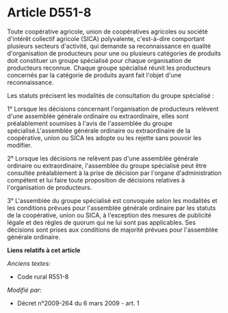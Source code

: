 # Article D551-8

Toute coopérative agricole, union de coopératives agricoles ou société d'intérêt collectif agricole (SICA) polyvalente,
c'est-à-dire comportant plusieurs secteurs d'activité, qui demande sa reconnaissance en qualité d'organisation de producteurs
pour une ou plusieurs catégories de produits doit constituer un groupe spécialisé pour chaque organisation de producteurs
reconnue. Chaque groupe spécialisé réunit les producteurs concernés par la catégorie de produits ayant fait l'objet d'une
reconnaissance. 

Les statuts précisent les modalités de consultation du groupe spécialisé : 

1° Lorsque les décisions concernant l'organisation de producteurs relèvent d'une assemblée générale ordinaire ou
extraordinaire, elles sont préalablement soumises à l'avis de l'assemblée du groupe spécialisé.L'assemblée générale ordinaire
ou extraordinaire de la coopérative, union ou SICA les adopte ou les rejette sans pouvoir les modifier. 

2° Lorsque les décisions ne relèvent pas d'une assemblée générale ordinaire ou extraordinaire, l'assemblée du groupe
spécialisé peut être consultée préalablement à la prise de décision par l'organe d'administration compétent et lui faire
toute proposition de décisions relatives à l'organisation de producteurs. 

3° L'assemblée du groupe spécialisé est convoquée selon les modalités et les conditions prévues pour l'assemblée générale
ordinaire par les statuts de la coopérative, union ou SICA, à l'exception des mesures de publicité légale et des règles de
quorum qui ne lui sont pas applicables. Ses décisions sont prises aux conditions de majorité prévues pour l'assemblée
générale ordinaire.

**Liens relatifs à cet article**

_Anciens textes_:

  - Code rural R551-8

_Modifié par_:

  - Décret n°2009-264 du 6 mars 2009 - art. 1

